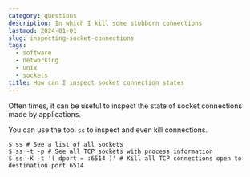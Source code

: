 ```yaml
---
category: questions
description: In which I kill some stubborn connections
lastmod: 2024-01-01
slug: inspecting-socket-connections
tags:
  - software
  - networking
  - unix
  - sockets
title: How can I inspect socket connection states
---
```

Often times, it can be useful to inspect the state of socket connections made by applications.

You can use the tool `ss` to inspect and even kill connections.

```console
$ ss # See a list of all sockets
$ ss -t -p # See all TCP sockets with process information
$ ss -K -t '( dport = :6514 )' # Kill all TCP connections open to destination port 6514
```
